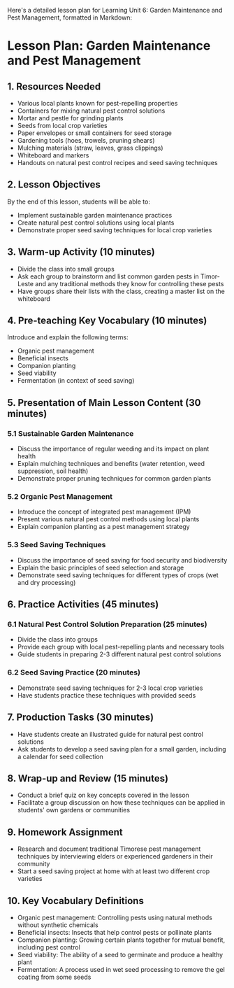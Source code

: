 Here's a detailed lesson plan for Learning Unit 6: Garden Maintenance and Pest Management, formatted in Markdown:

# Lesson Plan: Garden Maintenance and Pest Management

## 1. Resources Needed

- Various local plants known for pest-repelling properties
- Containers for mixing natural pest control solutions
- Mortar and pestle for grinding plants
- Seeds from local crop varieties
- Paper envelopes or small containers for seed storage
- Gardening tools (hoes, trowels, pruning shears)
- Mulching materials (straw, leaves, grass clippings)
- Whiteboard and markers
- Handouts on natural pest control recipes and seed saving techniques

## 2. Lesson Objectives

By the end of this lesson, students will be able to:
- Implement sustainable garden maintenance practices
- Create natural pest control solutions using local plants
- Demonstrate proper seed saving techniques for local crop varieties

## 3. Warm-up Activity (10 minutes)

- Divide the class into small groups
- Ask each group to brainstorm and list common garden pests in Timor-Leste and any traditional methods they know for controlling these pests
- Have groups share their lists with the class, creating a master list on the whiteboard

## 4. Pre-teaching Key Vocabulary (10 minutes)

Introduce and explain the following terms:
- Organic pest management
- Beneficial insects
- Companion planting
- Seed viability
- Fermentation (in context of seed saving)

## 5. Presentation of Main Lesson Content (30 minutes)

### 5.1 Sustainable Garden Maintenance
- Discuss the importance of regular weeding and its impact on plant health
- Explain mulching techniques and benefits (water retention, weed suppression, soil health)
- Demonstrate proper pruning techniques for common garden plants

### 5.2 Organic Pest Management
- Introduce the concept of integrated pest management (IPM)
- Present various natural pest control methods using local plants
- Explain companion planting as a pest management strategy

### 5.3 Seed Saving Techniques
- Discuss the importance of seed saving for food security and biodiversity
- Explain the basic principles of seed selection and storage
- Demonstrate seed saving techniques for different types of crops (wet and dry processing)

## 6. Practice Activities (45 minutes)

### 6.1 Natural Pest Control Solution Preparation (25 minutes)
- Divide the class into groups
- Provide each group with local pest-repelling plants and necessary tools
- Guide students in preparing 2-3 different natural pest control solutions

### 6.2 Seed Saving Practice (20 minutes)
- Demonstrate seed saving techniques for 2-3 local crop varieties
- Have students practice these techniques with provided seeds

## 7. Production Tasks (30 minutes)

- Have students create an illustrated guide for natural pest control solutions
- Ask students to develop a seed saving plan for a small garden, including a calendar for seed collection

## 8. Wrap-up and Review (15 minutes)

- Conduct a brief quiz on key concepts covered in the lesson
- Facilitate a group discussion on how these techniques can be applied in students' own gardens or communities

## 9. Homework Assignment

- Research and document traditional Timorese pest management techniques by interviewing elders or experienced gardeners in their community
- Start a seed saving project at home with at least two different crop varieties

## 10. Key Vocabulary Definitions

- Organic pest management: Controlling pests using natural methods without synthetic chemicals
- Beneficial insects: Insects that help control pests or pollinate plants
- Companion planting: Growing certain plants together for mutual benefit, including pest control
- Seed viability: The ability of a seed to germinate and produce a healthy plant
- Fermentation: A process used in wet seed processing to remove the gel coating from some seeds